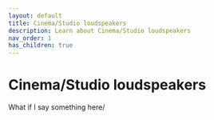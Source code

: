 ```yaml
---
layout: default
title: Cinema/Studio loudspeakers
description: Learn about Cinema/Studio loudspeakers
nav_order: 1
has_children: true
---
```


# Cinema/Studio loudspeakers

What if I say something here/